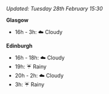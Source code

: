*Updated: Tuesday 28th February 15:30*

**Glasgow**

* 16h - 3h: :cloud: Cloudy

**Edinburgh**

* 16h - 18h: :cloud: Cloudy
* 19h: :umbrella: Rainy
* 20h - 2h: :cloud: Cloudy
* 3h: :umbrella: Rainy
